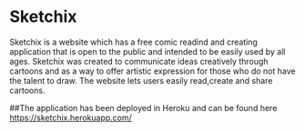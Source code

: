 # Sketchix

Sketchix is a website which has a free comic readind and creating application that is open to the public and intended to be easily used by all ages. Sketchix was created to communicate ideas creatively through cartoons and as a way to offer artistic expression for those who do not have the talent to draw. The website lets users easily read,create and share cartoons. 

##The application has been deployed in Heroku and can be found here https://sketchix.herokuapp.com/ 
